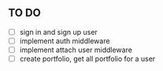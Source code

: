 ## TO DO

- [ ] sign in and sign up user
- [ ] implement auth middleware
- [ ] implement attach user middleware
- [ ] create portfolio, get all portfolio for a user
